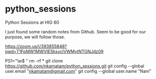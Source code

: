 # python_sessions
Python Sessions at HIG 60

I just found some random notes from Github. Seem to be good for our purpose, we will follow those.


https://zoom.us/j/393855848?pwd=T1FpMW1MWVlESksyclVWMytNTGNJdz09


PS1="\w$ "
rm -rf *
git clone https://github.com/nkamatam/python_sessions.git
git config --global user.email "nkamatam@gmail.com"
git config --global user.name "Nani"

